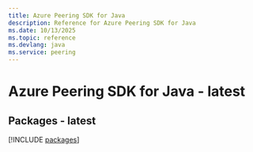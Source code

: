 ```yaml
---
title: Azure Peering SDK for Java
description: Reference for Azure Peering SDK for Java
ms.date: 10/13/2025
ms.topic: reference
ms.devlang: java
ms.service: peering
---
```

# Azure Peering SDK for Java - latest
## Packages - latest
[!INCLUDE [packages](peering-index.md)]